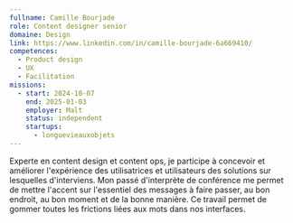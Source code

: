 ```yaml
---
fullname: Camille Bourjade
role: Content designer senior
domaine: Design
link: https://www.linkedin.com/in/camille-bourjade-6a669410/
competences:
  - Product design
  - UX
  - Facilitation
missions:
  - start: 2024-10-07
    end: 2025-01-03
    employer: Malt
    status: independent
    startups:
      - longuevieauxobjets
---
```

Experte en content design et content ops, je participe à concevoir et améliorer l'expérience des utilisatrices et utilisateurs des solutions sur lesquelles d'interviens. Mon passé d'interprète de conférence me permet de mettre l'accent sur l'essentiel des messages à faire passer, au bon endroit, au bon moment et de la bonne manière. Ce travail permet de gommer toutes les frictions liées aux mots dans nos interfaces. 